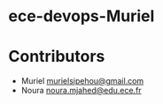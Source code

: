 # ece-devops-Muriel
# Contributors 

- Muriel <murielsipehou@gmail.com>
- Noura <noura.mjahed@edu.ece.fr>
